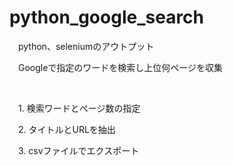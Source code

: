 # python_google_search

　python、seleniumのアウトプット
 
　Googleで指定のワードを検索し上位何ページを収集
 
 <br>
 
　1. 検索ワードとページ数の指定
 
　2. タイトルとURLを抽出
 
　3. csvファイルでエクスポート
